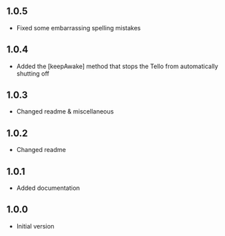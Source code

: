## 1.0.5

- Fixed some embarrassing spelling mistakes

## 1.0.4

- Added the [keepAwake] method that stops the Tello from automatically shutting off

## 1.0.3

- Changed readme & miscellaneous

## 1.0.2

- Changed readme

## 1.0.1

- Added documentation

## 1.0.0

- Initial version